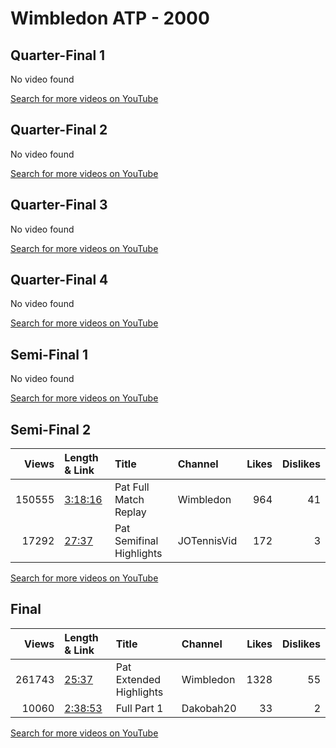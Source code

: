 
# Wimbledon ATP - 2000
    
## Quarter-Final 1
No video found

[Search for more videos on YouTube](https://www.youtube.com/results?search_query=%22wimbledon%22+%22Sampras%22+%22Gambill%22+%222000%22+%22highlights%22)     

## Quarter-Final 2
No video found

[Search for more videos on YouTube](https://www.youtube.com/results?search_query=%22wimbledon%22+%22Voltchkov%22+%22Black%22+%222000%22+%22highlights%22)     

## Quarter-Final 3
No video found

[Search for more videos on YouTube](https://www.youtube.com/results?search_query=%22wimbledon%22+%22Rafter%22+%22Popp%22+%222000%22+%22highlights%22)     

## Quarter-Final 4
No video found

[Search for more videos on YouTube](https://www.youtube.com/results?search_query=%22wimbledon%22+%22Agassi%22+%22Philippoussis%22+%222000%22+%22highlights%22)     

## Semi-Final 1
No video found

[Search for more videos on YouTube](https://www.youtube.com/results?search_query=%22wimbledon%22+%22Sampras%22+%22Voltchkov%22+%222000%22+%22highlights%22)     

## Semi-Final 2
|   Views | Length & Link                                          | Title                       | Channel     |   Likes |   Dislikes |
|--------:|:-------------------------------------------------------|:----------------------------|:------------|--------:|-----------:|
|  150555 | [3:18:16](https://www.youtube.com/watch?v=yqihxG9YEPE) | Pat       Full Match Replay | Wimbledon   |     964 |         41 |
|   17292 | [27:37](https://www.youtube.com/watch?v=Yi4zSgyB3Sw)   | Pat    Semifinal Highlights | JOTennisVid |     172 |          3 |

[Search for more videos on YouTube](https://www.youtube.com/results?search_query=%22wimbledon%22+%22Rafter%22+%22Agassi%22+%222000%22+%22highlights%22)     

## Final
|   Views | Length & Link                                          | Title                       | Channel   |   Likes |   Dislikes |
|--------:|:-------------------------------------------------------|:----------------------------|:----------|--------:|-----------:|
|  261743 | [25:37](https://www.youtube.com/watch?v=rA2RoFiY9_A)   | Pat     Extended Highlights | Wimbledon |    1328 |         55 |
|   10060 | [2:38:53](https://www.youtube.com/watch?v=H2joTeCpEFw) | Full Part 1                 | Dakobah20 |      33 |          2 |

[Search for more videos on YouTube](https://www.youtube.com/results?search_query=%22wimbledon%22+%22Sampras%22+%22Rafter%22+%222000%22+%22highlights%22)     
